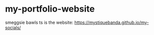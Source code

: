 # my-portfolio-website
smeggsie bawls
ts is the website:
https://mystiquebanda.github.io/my-socials/
